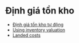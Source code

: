 # Định giá tồn kho

* [Định giá tồn kho tự động](inventory_valuation/inventory_valuation_config.md)
* [Using inventory valuation](inventory_valuation/using_inventory_valuation.md)
* [Landed costs](inventory_valuation/landed_costs.md)
